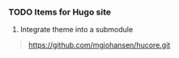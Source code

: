 ### TODO Items for Hugo site

1. Integrate theme into a submodule
> https://github.com/mgjohansen/hucore.git
